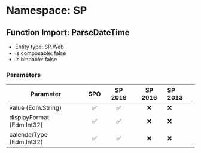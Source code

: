 # Namespace: SP

## Function Import: ParseDateTime

- Entity type: SP.Web
- Is composable: false
- Is bindable: false

### Parameters

Parameter | SPO | SP 2019 | SP 2016 | SP 2013
----------|:---:|:-------:|:-------:|:-------
value (Edm.String) | ✅ | ✅ | ❌ | ❌
displayFormat (Edm.Int32) | ✅ | ✅ | ❌ | ❌
calendarType (Edm.Int32) | ✅ | ✅ | ❌ | ❌
